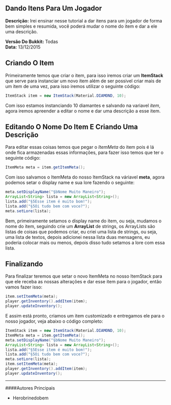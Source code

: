 ## Dando Itens Para Um Jogador
**Descrição:** Irei ensinar nesse tutorial a dar itens para um jogador de forma bem simples e resumida, você poderá mudar o nome do item e dar
a ele uma descrição.

**Versão Do Bukkit:** Todas  
**Data:** 13/12/2015

## Criando O Item
Primeiramente temos que criar o item, para isso iremos criar um **ItemStack** que serve para instanciar um novo item além de ser possivel criar mais de um item de uma vez, para isso iremos utilizar o seguinte código:

```Java
ItemStack item = new ItemStack(Material.DIAMOND, 10);
```

Com isso estamos instanciando 10 diamantes e salvando na variavel *item*, agora iremos apreender a editar o nome e dar uma descrição a esse item.

## Editando O Nome Do Item E Criando Uma Descrição
Para editar essas coisas temos que pegar o *ItemMeta* do item pois é lá onde fica armazenadas essas informações, para fazer isso temos que ter o
seguinte código:

```Java
ItemMeta meta = item.getItemMeta();
```

Com isso salvamos o ItemMeta do nosso ItemStack na váriavel **meta**, agora podemos setar o display name e sua lore fazendo o seguinte:

```Java
meta.setDisplayName("§bNome Muito Maneiro");  
ArrayList<String> lista = new ArrayList<String>();  
lista.add("§5Esse item é muito bom!");  
lista.add("§5Oi tudo bem com voce?");  
meta.setLore(lista);  
```

Bem, primeiramente setamos o display name do item, ou seja, mudamos o nome do item, seguindo crie um **ArrayList** de strings, os ArrayLists são listas
de coisas que podemos criar, eu criei uma lista de strings, ou seja, uma lista de textos, depois adicionei nessa lista duas mensagens, eu poderia colocar mais
ou menos, depois disso tudo setamos a lore com essa lista.

## Finalizando
Para finalizar teremos que setar o novo ItemMeta no nosso ItemStack para que ele receba as nossas alterações e dar esse item para o jogador, então vamos fazer isso:

```Java
item.setItemMeta(meta);  
player.getInventory().addItem(item);  
player.updateInventory();  
```

E assim está pronto, criamos um item customizado e entregamos ele para o nosso jogador, veja abaixo o código completo:

```Java
ItemStack item = new ItemStack(Material.DIAMOND, 10);   
ItemMeta meta = item.getItemMeta();  
meta.setDisplayName("§bNome Muito Maneiro");  
ArrayList<String> lista = new ArrayList<String>();  
lista.add("§5Esse item é muito bom!");  
lista.add("§5Oi tudo bem com voce?");  
meta.setLore(lista);  
item.setItemMeta(meta);  
player.getInventory().addItem(item);  
player.updateInventory();  
```

----------------------------------------------------------
####Autores Principais
* Herobrinedobem
